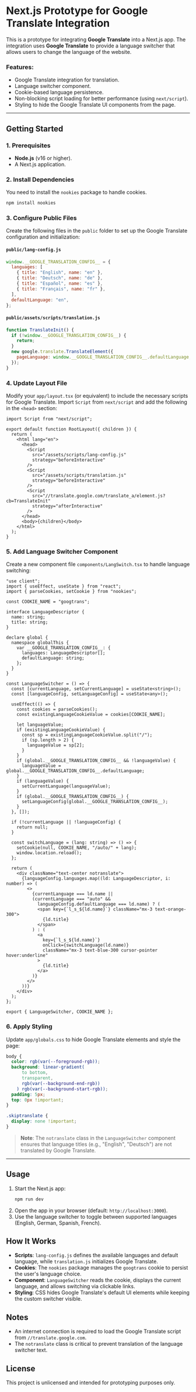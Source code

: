 # Next.js Prototype for Google Translate Integration

This is a prototype for integrating **Google Translate** into a Next.js app. The integration uses **Google Translate** to provide a language switcher that allows users to change the language of the website.

### Features:

- Google Translate integration for translation.
- Language switcher component.
- Cookie-based language persistence.
- Non-blocking script loading for better performance (using `next/script`).
- Styling to hide the Google Translate UI components from the page.

---

## Getting Started

### 1. Prerequisites

- **Node.js** (v16 or higher).
- A Next.js application.

### 2. Install Dependencies

You need to install the `nookies` package to handle cookies.

```bash
npm install nookies
```

### 3. Configure Public Files

Create the following files in the `public` folder to set up the Google Translate configuration and initialization:

#### `public/lang-config.js`

```javascript
window.__GOOGLE_TRANSLATION_CONFIG__ = {
  languages: [
    { title: "English", name: "en" },
    { title: "Deutsch", name: "de" },
    { title: "Español", name: "es" },
    { title: "Français", name: "fr" },
  ],
  defaultLanguage: "en",
};
```

#### `public/assets/scripts/translation.js`

```javascript
function TranslateInit() {
  if (!window.__GOOGLE_TRANSLATION_CONFIG__) {
    return;
  }
  new google.translate.TranslateElement({
    pageLanguage: window.__GOOGLE_TRANSLATION_CONFIG__.defaultLanguage,
  });
}
```

### 4. Update Layout File

Modify your `app/layout.tsx` (or equivalent) to include the necessary scripts for Google Translate. Import `Script` from `next/script` and add the following in the `<head>` section:

```tsx
import Script from "next/script";

export default function RootLayout({ children }) {
  return (
    <html lang="en">
      <head>
        <Script
          src="/assets/scripts/lang-config.js"
          strategy="beforeInteractive"
        />
        <Script
          src="/assets/scripts/translation.js"
          strategy="beforeInteractive"
        />
        <Script
          src="//translate.google.com/translate_a/element.js?cb=TranslateInit"
          strategy="afterInteractive"
        />
      </head>
      <body>{children}</body>
    </html>
  );
}
```

### 5. Add Language Switcher Component

Create a new component file `components/LangSwitch.tsx` to handle language switching:

```tsx
"use client";
import { useEffect, useState } from "react";
import { parseCookies, setCookie } from "nookies";

const COOKIE_NAME = "googtrans";

interface LanguageDescriptor {
  name: string;
  title: string;
}

declare global {
  namespace globalThis {
    var __GOOGLE_TRANSLATION_CONFIG__: {
      languages: LanguageDescriptor[];
      defaultLanguage: string;
    };
  }
}

const LanguageSwitcher = () => {
  const [currentLanguage, setCurrentLanguage] = useState<string>();
  const [languageConfig, setLanguageConfig] = useState<any>();

  useEffect(() => {
    const cookies = parseCookies();
    const existingLanguageCookieValue = cookies[COOKIE_NAME];

    let languageValue;
    if (existingLanguageCookieValue) {
      const sp = existingLanguageCookieValue.split("/");
      if (sp.length > 2) {
        languageValue = sp[2];
      }
    }
    if (global.__GOOGLE_TRANSLATION_CONFIG__ && !languageValue) {
      languageValue = global.__GOOGLE_TRANSLATION_CONFIG__.defaultLanguage;
    }
    if (languageValue) {
      setCurrentLanguage(languageValue);
    }
    if (global.__GOOGLE_TRANSLATION_CONFIG__) {
      setLanguageConfig(global.__GOOGLE_TRANSLATION_CONFIG__);
    }
  }, []);

  if (!currentLanguage || !languageConfig) {
    return null;
  }

  const switchLanguage = (lang: string) => () => {
    setCookie(null, COOKIE_NAME, "/auto/" + lang);
    window.location.reload();
  };

  return (
    <div className="text-center notranslate">
      {languageConfig.languages.map((ld: LanguageDescriptor, i: number) => (
        <>
          {currentLanguage === ld.name ||
          (currentLanguage === "auto" &&
            languageConfig.defaultLanguage === ld.name) ? (
            <span key={`l_s_${ld.name}`} className="mx-3 text-orange-300">
              {ld.title}
            </span>
          ) : (
            <a
              key={`l_s_${ld.name}`}
              onClick={switchLanguage(ld.name)}
              className="mx-3 text-blue-300 cursor-pointer hover:underline"
            >
              {ld.title}
            </a>
          )}
        </>
      ))}
    </div>
  );
};

export { LanguageSwitcher, COOKIE_NAME };
```

### 6. Apply Styling

Update `app/globals.css` to hide Google Translate elements and style the page:

```css
body {
  color: rgb(var(--foreground-rgb));
  background: linear-gradient(
      to bottom,
      transparent,
      rgb(var(--background-end-rgb))
    ) rgb(var(--background-start-rgb));
  padding: 5px;
  top: 0px !important;
}

.skiptranslate {
  display: none !important;
}
```

> **Note**: The `notranslate` class in the `LanguageSwitcher` component ensures that language titles (e.g., "English", "Deutsch") are not translated by Google Translate.

---

## Usage

1. Start the Next.js app:
   ```bash
   npm run dev
   ```
2. Open the app in your browser (default: `http://localhost:3000`).
3. Use the language switcher to toggle between supported languages (English, German, Spanish, French).

## How It Works

- **Scripts**: `lang-config.js` defines the available languages and default language, while `translation.js` initializes Google Translate.
- **Cookies**: The `nookies` package manages the `googtrans` cookie to persist the user's language choice.
- **Component**: `LanguageSwitcher` reads the cookie, displays the current language, and allows switching via clickable links.
- **Styling**: CSS hides Google Translate's default UI elements while keeping the custom switcher visible.

## Notes

- An internet connection is required to load the Google Translate script from `//translate.google.com`.
- The `notranslate` class is critical to prevent translation of the language switcher text.

## License

This project is unlicensed and intended for prototyping purposes only.
